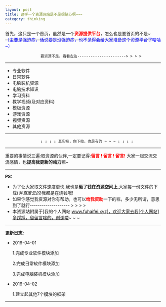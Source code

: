 ```yaml
---
layout: post
title: 这样一个资源网站是不是很贴心啊~~~
category: thinking
---
```


首先，这只是一个首页，虽然是一个<font color="red"><b>资源提供平台</b></font>，怎么也是要首页的不是~~~<br>
<font color="blue">（主要是强迫症，话说要是没强迫症，也不见得会给大家准备这个资源平台了~~哈哈~）</font>

					要资源不是，看看左边----------------------> > > >

---

* 专业软件	
* 日常软件
* 电脑装机资源
* 电脑技术知识
* 学习资料
* 教学视频(及对应资料)
* 模板资源
* 游戏资源
* 视频资源
* 其他资源

---

					↓ ↓ ↓ ↓ 其实嘛，向下拉，也是有的 ~ ~ ~ ↓ ↓ ↓ ↓

---

重要的事情说三遍:取资源的伙伴,一定要记得:<font color="red"><b>留言 ! 留言 ! 留言!</b></font> 大家一起交流交流感情，也<b>提高我更新的动力</b>嘛~

----------------------------------------------------------------------------------------------

<b>PS:</b>

* 为了让大家取文件速度更快,我也是<b>砸了钱在资源空间上</b>,大家每一份文件的下载(<i>非百度云的</i>)我都是在烧钱哦!
* 如果你感觉我资源对你有帮助，也可以<font color="red"><b>给我资助</b></font>一下的嘛，多少无所谓，意思到了就行-------------------- > > > >
* 本资源站附属于[我的个人网站:www.fuhaifei.xyz]，欢迎大家去我[个人网站]多踩踩，留留言啥的，谢谢喽~ ~ ~

-----------------------------------------------------------------------------------------------

<b style="text-align:center;">更新日志:</b>

* 2016-04-01


	1.完成专业软件模块添加
	
	2.完成日常软件模块添加
	
	3.完成电脑装机模块添加

* 2016-04-02


	1.建立起其他7个模块的框架
	

-----------------------------------------------------------------------------------------------

[我的个人网站:www.fuhaifei.xyz]:http://www.fuhaifei.xyz
[个人网站]:http://www.fuhaifei.xyz